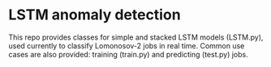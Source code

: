 # LSTM anomaly detection
This repo provides classes for simple and stacked LSTM models (LSTM.py), used currently to classify Lomonosov-2 jobs in real time. Common use cases are also provided: training (train.py) and predicting (test.py) jobs.
